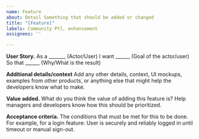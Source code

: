 ```yaml
---
name: Feature
about: Detail Something that should be added or changed
title: "[Feature]"
labels: Community Ptl, enhancement
assignees: ''

---
```


**User Story.**
As a _______ (Actor/User)
I want ______ (Goal of the actor/user)
So that ______ (Why/What is the result)

**Additional details/context**
Add any other details, context, UI mockups, examples from other products, or anything else that might help the developers know what to make.

**Value added.**
What do you think the value of adding this feature is? Help managers and developers know how this should be prioritized.

**Acceptance criteria.**
The conditions that must be met for this to be done. For example, for a login feature: User is securely and reliably logged in until timeout or manual sign-out.
